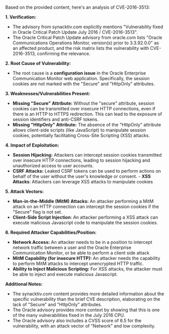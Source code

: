Based on the provided content, here's an analysis of CVE-2016-3513:

**1. Verification:**

   - The advisory from synacktiv.com explicitly mentions "Vulnerability fixed in Oracle Critical Patch Update July 2016 / CVE-2016-3513".
   - The Oracle Critical Patch Update advisory from oracle.com lists "Oracle Communications Operations Monitor, version(s) prior to 3.3.92.0.0" as an affected product, and the risk matrix lists the vulnerability with CVE-2016-3513, confirming the relevance.

**2. Root Cause of Vulnerability:**

   - The root cause is a **configuration issue** in the Oracle Enterprise Communication Monitor web application. Specifically, the session cookies are not marked with the "Secure" and "HttpOnly" attributes.

**3. Weaknesses/Vulnerabilities Present:**

   - **Missing "Secure" Attribute:** Without the "secure" attribute, session cookies can be transmitted over insecure HTTP connections, even if there is an HTTP to HTTPS redirection. This can lead to the exposure of session identifiers and anti-CSRF tokens.
   - **Missing "HttpOnly" Attribute:** The absence of the "HttpOnly" attribute allows client-side scripts (like JavaScript) to manipulate session cookies, potentially facilitating Cross-Site Scripting (XSS) attacks.

**4. Impact of Exploitation:**

   - **Session Hijacking:** Attackers can intercept session cookies transmitted over insecure HTTP connections, leading to session hijacking and unauthorized access to user accounts.
   - **CSRF Attacks:** Leaked CSRF tokens can be used to perform actions on behalf of the user without the user's knowledge or consent.
    - **XSS Attacks**: Attackers can leverage XSS attacks to manipulate cookies

**5. Attack Vectors:**

   - **Man-in-the-Middle (MitM) Attacks:** An attacker performing a MitM attack on an HTTP connection can intercept the session cookies if the "Secure" flag is not set.
   - **Client-Side Script Injection**: An attacker performing a XSS attack can execute malicious Javascript code to manipulate the session cookies.

**6. Required Attacker Capabilities/Position:**

   - **Network Access:** An attacker needs to be in a position to intercept network traffic between a user and the Oracle Enterprise Communication Monitor, or be able to perform a client side attack
   - **MitM Capability (for insecure HTTP):** An attacker needs the capability to perform MitM attacks to intercept unencrypted HTTP traffic.
   - **Ability to Inject Malicious Scripting:** For XSS attacks, the attacker must be able to inject and execute malicious Javascript.

**Additional Notes:**

*   The synacktiv.com content provides more detailed information about the specific vulnerability than the brief CVE description, elaborating on the lack of "Secure" and "HttpOnly" attributes.
*   The Oracle advisory provides more context by showing that this is one of the many vulnerabilities fixed in the July 2016 CPU.
*   The Oracle advisory also includes a CVSS score of 6.5 for the vulnerability, with an attack vector of "Network" and low complexity.